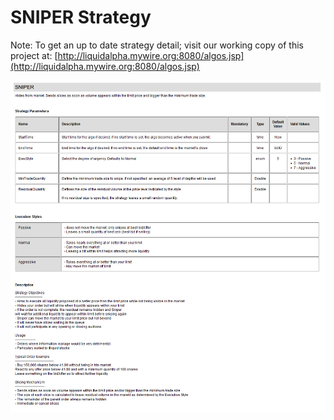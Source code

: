 # SNIPER Strategy

Note: To get an up to date strategy detail; visit our working copy of this project at:
[http://liquidalpha.mywire.org:8080/algos.jsp](http://liquidalpha.mywire.org:8080/algos.jsp)


![plot](images/SNIPER-strategy.png)



